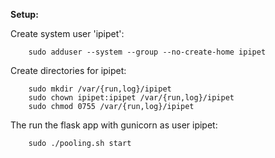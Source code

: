 **Setup:**

Create system user 'ipipet':
```
    sudo adduser --system --group --no-create-home ipipet
```

Create directories for ipipet:
```
    sudo mkdir /var/{run,log}/ipipet
    sudo chown ipipet:ipipet /var/{run,log}/ipipet
    sudo chmod 0755 /var/{run,log}/ipipet
```

The run the flask app with gunicorn as user ipipet:
```
    sudo ./pooling.sh start
```
